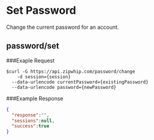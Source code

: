 # Set Password

Change the current password for an account.

## password/set

###Exaple Request
```SH
$curl -G https://api.zipwhip.com/password/change
	-d session={session}
  --data-urlencode currentPassword={existingPassword}
  --data-urlencode password={newPassword}
```

###Example Response
```JSON
{
  "response":"",
  "sessions":null,
  "success":true
}
```
